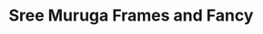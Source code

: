 ---
title: "Sree Muruga Frames and Fancy"
url: /haripad/sree-muruga-frames-and-fancy/
shop: Kunst
---